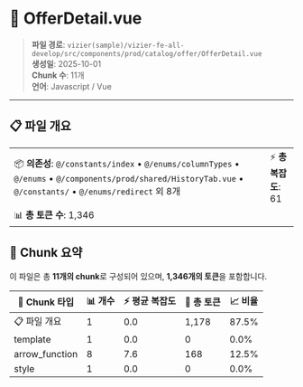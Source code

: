 # 📄 OfferDetail.vue

> **파일 경로**: `vizier(sample)/vizier-fe-all-develop/src/components/prod/catalog/offer/OfferDetail.vue`  
> **생성일**: 2025-10-01  
> **Chunk 수**: 11개  
> **언어**: Javascript / Vue
---





## 📋 파일 개요

| | |
|--|--|
| 📦 **의존성**: `@/constants/index` • `@/enums/columnTypes` • `@/enums` • `@/components/prod/shared/HistoryTab.vue` • `@/constants/` • `@/enums/redirect` 외 8개 | ⚡ **총 복잡도**: 61 |
| 📊 **총 토큰 수**: 1,346 |  |






## 🧩 Chunk 요약

이 파일은 총 **11개의 chunk**로 구성되어 있으며, **1,346개의 토큰**을 포함합니다.

| 🧩 Chunk 타입 | 📊 개수 | ⚡ 평균 복잡도 | 📝 총 토큰 | 📈 비율 |
|---------------|--------|-------------|----------|--------|
| 📋 파일 개요 | 1 | 0.0 | 1,178 | 87.5% |
| template | 1 | 0.0 | 0 | 0.0% |
| arrow_function | 8 | 7.6 | 168 | 12.5% |
| style | 1 | 0.0 | 0 | 0.0% |

